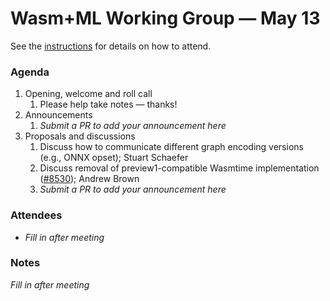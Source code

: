 # Wasm+ML Working Group &mdash; May 13

See the [instructions](../README.md) for details on how to attend.

### Agenda

1. Opening, welcome and roll call
    1. Please help take notes &mdash; thanks!
1. Announcements
    1. _Submit a PR to add your announcement here_
1. Proposals and discussions
    1. Discuss how to communicate different graph encoding versions (e.g., ONNX opset); Stuart
       Schaefer
    1. Discuss removal of preview1-compatible Wasmtime implementation ([#8530]); Andrew Brown
    1. _Submit a PR to add your announcement here_

[#8530]: https://github.com/bytecodealliance/wasmtime/pull/8530

### Attendees

- _Fill in after meeting_

### Notes

_Fill in after meeting_
